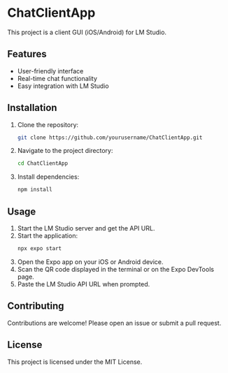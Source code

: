 # ChatClientApp

This project is a client GUI (iOS/Android) for LM Studio.

## Features

- User-friendly interface
- Real-time chat functionality
- Easy integration with LM Studio

## Installation

1. Clone the repository:
    ```sh
    git clone https://github.com/yourusername/ChatClientApp.git
    ```
2. Navigate to the project directory:
    ```sh
    cd ChatClientApp
    ```
3. Install dependencies:
    ```sh
    npm install
    ```

## Usage

1. Start the LM Studio server and get the API URL.
2. Start the application:
    ```sh
    npx expo start
    ```
3. Open the Expo app on your iOS or Android device.
4. Scan the QR code displayed in the terminal or on the Expo DevTools page.
5. Paste the LM Studio API URL when prompted.

## Contributing

Contributions are welcome! Please open an issue or submit a pull request.

## License

This project is licensed under the MIT License.